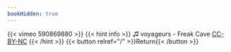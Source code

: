 ```yaml
---
bookHidden: true
---
```


{{< vimeo 590869880 >}}
{{< hint info >}}
♫ voyageurs - Freak Cave [CC-BY-NC](https://freemusicarchive.org/music/voyageurs/FREAK_CAVE/Voyageurs_-_Freak_Cave_-_05_-_Freak_Cave)
{{< /hint >}}
{{< button relref="/" >}}Return{{< /button >}}
